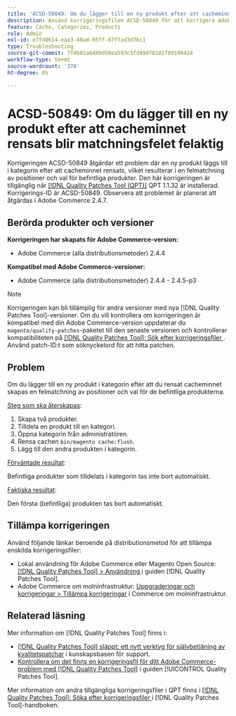 ```yaml
---
title: 'ACSD-50849: Om du lägger till en ny produkt efter att cacheminnet rensats blir matchningsfelet felaktig'
description: Använd korrigeringsfilen ACSD-50849 för att korrigera Adobe Commerce-problemet där en ny produkt läggs till i kategorin efter att cacheminnet rensats resulterar i en felmatchning av positioner och urval av befintliga produkter.
feature: Cache, Categories, Products
role: Admin
exl-id: e7fd0614-eaa3-48ad-95ff-87f7ad3d76c1
type: Troubleshooting
source-git-commit: 7fdb02a6d89d50ea593c5fd99d78101f89198424
workflow-type: tm+mt
source-wordcount: '378'
ht-degree: 0%

---
```


# ACSD-50849: Om du lägger till en ny produkt efter att cacheminnet rensats blir matchningsfelet felaktig

Korrigeringen ACSD-50849 åtgärdar ett problem där en ny produkt läggs till i kategorin efter att cacheminnet rensats, vilket resulterar i en felmatchning av positioner och val för befintliga produkter. Den här korrigeringen är tillgänglig när [[!DNL Quality Patches Tool (QPT)]](https://experienceleague.adobe.com/en/docs/commerce-operations/tools/quality-patches-tool/quality-patches-tool-to-self-serve-quality-patches) QPT 1.1.32 är installerad. Korrigerings-ID är ACSD-50849. Observera att problemet är planerat att åtgärdas i Adobe Commerce 2.4.7.

## Berörda produkter och versioner

**Korrigeringen har skapats för Adobe Commerce-version:**

* Adobe Commerce (alla distributionsmetoder) 2.4.4

**Kompatibel med Adobe Commerce-versioner:**

* Adobe Commerce (alla distributionsmetoder) 2.4.4 - 2.4.5-p3

>[!NOTE]
>
>Korrigeringen kan bli tillämplig för andra versioner med nya [!DNL Quality Patches Tool]-versioner. Om du vill kontrollera om korrigeringen är kompatibel med din Adobe Commerce-version uppdaterar du `magento/quality-patches`-paketet till den senaste versionen och kontrollerar kompatibiliteten på [[!DNL Quality Patches Tool]: Sök efter korrigeringsfiler ](https://experienceleague.adobe.com/tools/commerce-quality-patches/index.html). Använd patch-ID:t som söknyckelord för att hitta patchen.

## Problem

Om du lägger till en ny produkt i kategorin efter att du rensat cacheminnet skapas en felmatchning av positioner och val för de befintliga produkterna.

<u>Steg som ska återskapas</u>:

1. Skapa två produkter.
1. Tilldela en produkt till en kategori.
1. Öppna kategorin från administratören.
1. Rensa cachen `bin/magento cache:flush`.
1. Lägg till den andra produkten i kategorin.

<u>Förväntade resultat</u>:

Befintliga produkter som tilldelats i kategorin tas inte bort automatiskt.

<u>Faktiska resultat</u>:

Den första (befintliga) produkten tas bort automatiskt.

## Tillämpa korrigeringen

Använd följande länkar beroende på distributionsmetod för att tillämpa enskilda korrigeringsfiler:

* Lokal användning för Adobe Commerce eller Magento Open Source: [[!DNL Quality Patches Tool] > Användning ](/help/tools/quality-patches-tool/usage.md) i guiden [!DNL Quality Patches Tool].
* Adobe Commerce om molninfrastruktur: [Uppgraderingar och korrigeringar > Tillämpa korrigeringar](https://experienceleague.adobe.com/docs/commerce-cloud-service/user-guide/develop/upgrade/apply-patches.html) i Commerce om molninfrastruktur.

## Relaterad läsning

Mer information om [!DNL Quality Patches Tool] finns i:

* [[!DNL Quality Patches Tool] släppt: ett nytt verktyg för självbetjäning av kvalitetspatchar](https://experienceleague.adobe.com/en/docs/commerce-operations/tools/quality-patches-tool/quality-patches-tool-to-self-serve-quality-patches) i kunskapsbasen för support.
* [Kontrollera om det finns en korrigeringsfil för ditt Adobe Commerce-problem med  [!DNL Quality Patches Tool]](/help/tools/quality-patches-tool/patches-available-in-qpt/check-patch-for-magento-issue-with-magento-quality-patches.md) i guiden [!UICONTROL Quality Patches Tool].


Mer information om andra tillgängliga korrigeringsfiler i QPT finns i [[!DNL Quality Patches Tool]: Söka efter korrigeringsfiler ](https://experienceleague.adobe.com/tools/commerce-quality-patches/index.html) i [!DNL Quality Patches Tool]-handboken.
